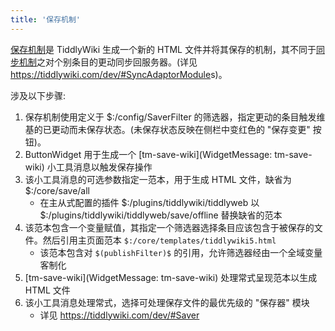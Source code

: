 ```yaml
---
title: '保存机制'
---
```


[保存机制](SavingMechanism)是 TiddlyWiki 生成一个新的 HTML 文件并将其保存的机制，其不同于[同步机制](SyncMechanism)之对个别条目的更动同步回服务器。(详见 <https://tiddlywiki.com/dev/#SyncAdaptorModule>s)。

涉及以下步骤:

1. 保存机制使用定义于 $:/config/SaverFilter 的筛选器，指定更动的条目触发维基的已更动而未保存状态。(未保存状态反映在侧栏中变红色的 "保存变更" 按钮)。
1. ButtonWidget 用于生成一个 [tm-save-wiki](WidgetMessage: tm-save-wiki) 小工具消息以触发保存操作
1. 该小工具消息的可选参数指定一范本，用于生成 HTML 文件，缺省为 $:/core/save/all
    * 在主从式配置的插件 $:/plugins/tiddlywiki/tiddlyweb 以 $:/plugins/tiddlywiki/tiddlyweb/save/offline 替换缺省的范本
1. 该范本包含一个变量赋值，其指定一个筛选器选择条目应该包含于被保存的文件。然后引用主页面范本 `$:/core/templates/tiddlywiki5.html`
    * 该范本包含对 `$(publishFilter)$` 的引用，允许筛选器经由一个全域变量客制化
1. [tm-save-wiki](WidgetMessage: tm-save-wiki) 处理常式呈现范本以生成 HTML 文件
1. 该小工具消息处理常式，选择可处理保存文件的最优先级的 "保存器" 模块
    * 详见 <https://tiddlywiki.com/dev/#Saver>
